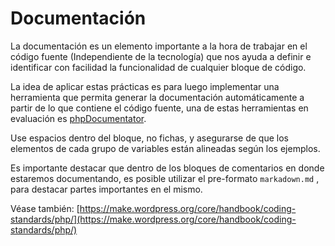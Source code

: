 Documentación
===
La documentación es un elemento importante a la hora de trabajar en el código fuente (Independiente de la tecnología) que nos ayuda a definir e identificar con facilidad la funcionalidad de cualquier bloque de código.

La idea de aplicar estas prácticas es para luego implementar una herramienta que permita generar la documentación automáticamente a partir de lo que contiene el código fuente, una de estas herramientas en evaluación es [phpDocumentator](http://phpdoc.org/). 


Use espacios dentro del bloque, no fichas, y asegurarse de que los elementos de cada grupo de variables están alineadas según los ejemplos.

Es importante destacar que dentro de los bloques de comentarios en donde estaremos documentando, es posible utilizar el pre-formato  `markadown.md` , para destacar partes importantes en el mismo.

Véase también: [https://make.wordpress.org/core/handbook/coding-standards/php/](https://make.wordpress.org/core/handbook/coding-standards/php/)